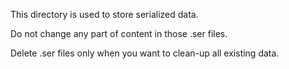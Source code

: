 This directory is used to store serialized data.

Do not change any part of content in those .ser files.

Delete .ser files only when you want to clean-up all existing data.
